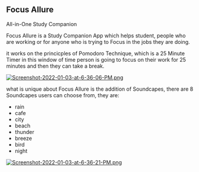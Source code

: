 ## Focus Allure
All-in-One Study Companion

Focus Allure is a Study Companion App which helps student, people who are working or for anyone who is trying to Focus in the jobs they are doing.

it works on the princicples of Pomodoro Technique, which is a 25 Minute Timer in this window of time person is going to focus on their work for 25 minutes and then they can take a break. 

[![Screenshot-2022-01-03-at-6-36-06-PM.png](https://i.postimg.cc/wBzdy13K/Screenshot-2022-01-03-at-6-36-06-PM.png)](https://postimg.cc/210tg84T)


what is unique about Focus Allure is the addition of Soundcapes, there are 8 Soundcapes users can choose from, they are:

* rain
* cafe
* city
* beach
* thunder
* breeze 
* bird
* night

[![Screenshot-2022-01-03-at-6-36-21-PM.png](https://i.postimg.cc/VNFPjzbJ/Screenshot-2022-01-03-at-6-36-21-PM.png)](https://postimg.cc/t17cbQkb)


